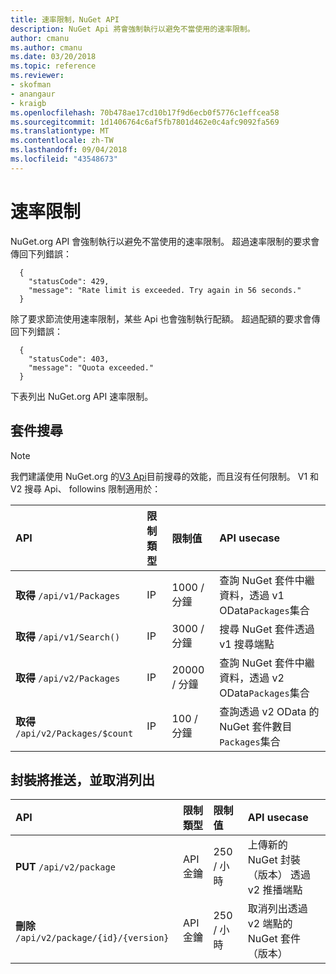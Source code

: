 ```yaml
---
title: 速率限制，NuGet API
description: NuGet Api 將會強制執行以避免不當使用的速率限制。
author: cmanu
ms.author: cmanu
ms.date: 03/20/2018
ms.topic: reference
ms.reviewer:
- skofman
- anangaur
- kraigb
ms.openlocfilehash: 70b478ae17cd10b17f9d6ecb0f5776c1effcea58
ms.sourcegitcommit: 1d1406764c6af5fb7801d462e0c4afc9092fa569
ms.translationtype: MT
ms.contentlocale: zh-TW
ms.lasthandoff: 09/04/2018
ms.locfileid: "43548673"
---
```

# <a name="rate-limits"></a>速率限制

NuGet.org API 會強制執行以避免不當使用的速率限制。 超過速率限制的要求會傳回下列錯誤： 

  ~~~
    {
      "statusCode": 429,
      "message": "Rate limit is exceeded. Try again in 56 seconds."
    }
  ~~~

除了要求節流使用速率限制，某些 Api 也會強制執行配額。 超過配額的要求會傳回下列錯誤：

  ~~~
    {
      "statusCode": 403,
      "message": "Quota exceeded."
    }
  ~~~

下表列出 NuGet.org API 速率限制。

## <a name="package-search"></a>套件搜尋

> [!Note]
> 我們建議使用 NuGet.org 的[V3 Api](https://docs.microsoft.com/nuget/api/search-query-service-resource)目前搜尋的效能，而且沒有任何限制。 V1 和 V2 搜尋 Api、 followins 限制適用於：


| API | 限制類型 | 限制值 | API usecase |
|:---|:---|:---|:---|
**取得** `/api/v1/Packages` | IP | 1000 / 分鐘 | 查詢 NuGet 套件中繼資料，透過 v1 OData`Packages`集合 |
**取得** `/api/v1/Search()` | IP | 3000 / 分鐘 | 搜尋 NuGet 套件透過 v1 搜尋端點 | 
**取得** `/api/v2/Packages` | IP | 20000 / 分鐘 | 查詢 NuGet 套件中繼資料，透過 v2 OData`Packages`集合 | 
**取得** `/api/v2/Packages/$count` | IP | 100 / 分鐘 | 查詢透過 v2 OData 的 NuGet 套件數目`Packages`集合 | 

## <a name="package-push-and-unlist"></a>封裝將推送，並取消列出

| API | 限制類型 | 限制值 | API usecase | 
|:---|:---|:---|:--- |
**PUT** `/api/v2/package` | API 金鑰 | 250 / 小時 | 上傳新的 NuGet 封裝 （版本） 透過 v2 推播端點 
**刪除** `/api/v2/package/{id}/{version}` | API 金鑰 | 250 / 小時 | 取消列出透過 v2 端點的 NuGet 套件 （版本） 
